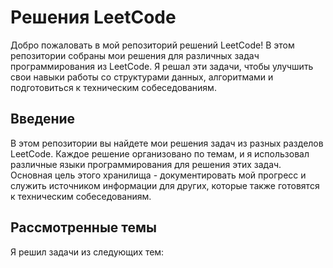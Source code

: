 # Решения LeetCode

Добро пожаловать в мой репозиторий решений LeetCode! В этом репозитории собраны мои решения для различных задач программирования из LeetCode. Я решал эти задачи, чтобы улучшить свои навыки работы со структурами данных, алгоритмами и подготовиться к техническим собеседованиям.

## Введение

В этом репозитории вы найдете мои решения задач из разных разделов LeetCode. Каждое решение организовано по темам, и я использовал различные языки программирования для решения этих задач. Основная цель этого хранилища - документировать мой прогресс и служить источником информации для других, которые также готовятся к техническим собеседованиям.

## Рассмотренные темы

Я решил задачи из следующих тем:


 
